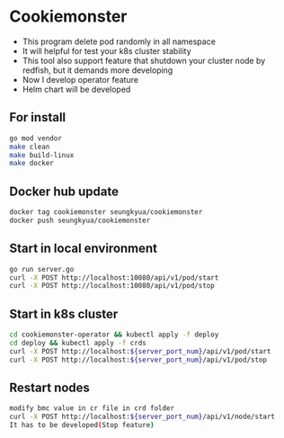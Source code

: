 # Cookiemonster
 
 
 * This program delete pod randomly in all namespace
 * It will helpful for test your k8s cluster stability
 * This tool also support feature that shutdown your cluster node by redfish, but it demands more developing
 * Now I develop operator feature
 * Helm chart will be developed

## For install
```sh 
go mod vendor  
make clean  
make build-linux  
make docker 
```

## Docker hub update 
```sh
docker tag cookiemonster seungkyua/cookiemonster  
docker push seungkyua/cookiemonster  
```

## Start in local environment  
```sh
go run server.go  
curl -X POST http://localhost:10080/api/v1/pod/start  
curl -X POST http://localhost:10080/api/v1/pod/stop  
```

## Start in k8s cluster
```sh
cd cookiemonster-operator && kubectl apply -f deploy
cd deploy && kubectl apply -f crds
curl -X POST http://localhost:${server_port_num}/api/v1/pod/start
curl -X POST http://localhost:${server_port_num}/api/v1/pod/stop
```
## Restart nodes
```sh
modify bmc value in cr file in crd folder 
curl -X POST http://localhost:${server_port_num}/api/v1/node/start
It has to be developed(Stop feature)
```
